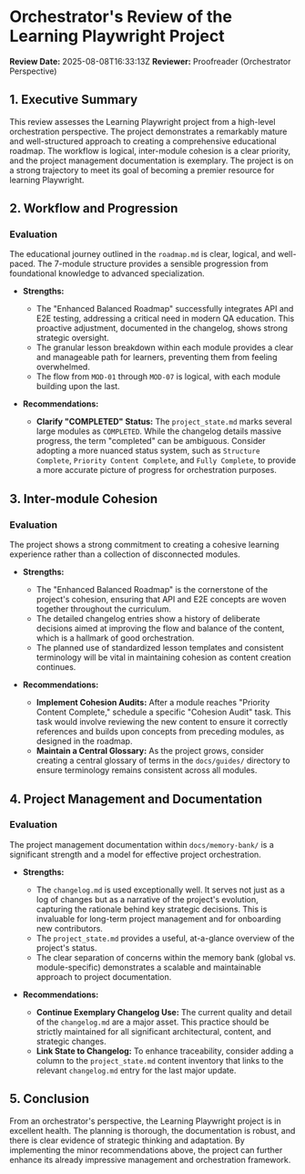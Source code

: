 # Orchestrator's Review of the Learning Playwright Project

**Review Date:** 2025-08-08T16:33:13Z
**Reviewer:** Proofreader (Orchestrator Perspective)

## 1. Executive Summary

This review assesses the Learning Playwright project from a high-level orchestration perspective. The project demonstrates a remarkably mature and well-structured approach to creating a comprehensive educational roadmap. The workflow is logical, inter-module cohesion is a clear priority, and the project management documentation is exemplary. The project is on a strong trajectory to meet its goal of becoming a premier resource for learning Playwright.

## 2. Workflow and Progression

### Evaluation

The educational journey outlined in the `roadmap.md` is clear, logical, and well-paced. The 7-module structure provides a sensible progression from foundational knowledge to advanced specialization.

-   **Strengths:**
    -   The "Enhanced Balanced Roadmap" successfully integrates API and E2E testing, addressing a critical need in modern QA education. This proactive adjustment, documented in the changelog, shows strong strategic oversight.
    -   The granular lesson breakdown within each module provides a clear and manageable path for learners, preventing them from feeling overwhelmed.
    -   The flow from `MOD-01` through `MOD-07` is logical, with each module building upon the last.

-   **Recommendations:**
    -   **Clarify "COMPLETED" Status:** The `project_state.md` marks several large modules as `COMPLETED`. While the changelog details massive progress, the term "completed" can be ambiguous. Consider adopting a more nuanced status system, such as `Structure Complete`, `Priority Content Complete`, and `Fully Complete`, to provide a more accurate picture of progress for orchestration purposes.

## 3. Inter-module Cohesion

### Evaluation

The project shows a strong commitment to creating a cohesive learning experience rather than a collection of disconnected modules.

-   **Strengths:**
    -   The "Enhanced Balanced Roadmap" is the cornerstone of the project's cohesion, ensuring that API and E2E concepts are woven together throughout the curriculum.
    -   The detailed changelog entries show a history of deliberate decisions aimed at improving the flow and balance of the content, which is a hallmark of good orchestration.
    -   The planned use of standardized lesson templates and consistent terminology will be vital in maintaining cohesion as content creation continues.

-   **Recommendations:**
    -   **Implement Cohesion Audits:** After a module reaches "Priority Content Complete," schedule a specific "Cohesion Audit" task. This task would involve reviewing the new content to ensure it correctly references and builds upon concepts from preceding modules, as designed in the roadmap.
    -   **Maintain a Central Glossary:** As the project grows, consider creating a central glossary of terms in the `docs/guides/` directory to ensure terminology remains consistent across all modules.

## 4. Project Management and Documentation

### Evaluation

The project management documentation within `docs/memory-bank/` is a significant strength and a model for effective project orchestration.

-   **Strengths:**
    -   The `changelog.md` is used exceptionally well. It serves not just as a log of changes but as a narrative of the project's evolution, capturing the rationale behind key strategic decisions. This is invaluable for long-term project management and for onboarding new contributors.
    -   The `project_state.md` provides a useful, at-a-glance overview of the project's status.
    -   The clear separation of concerns within the memory bank (global vs. module-specific) demonstrates a scalable and maintainable approach to project documentation.

-   **Recommendations:**
    -   **Continue Exemplary Changelog Use:** The current quality and detail of the `changelog.md` are a major asset. This practice should be strictly maintained for all significant architectural, content, and strategic changes.
    -   **Link State to Changelog:** To enhance traceability, consider adding a column to the `project_state.md` content inventory that links to the relevant `changelog.md` entry for the last major update.

## 5. Conclusion

From an orchestrator's perspective, the Learning Playwright project is in excellent health. The planning is thorough, the documentation is robust, and there is clear evidence of strategic thinking and adaptation. By implementing the minor recommendations above, the project can further enhance its already impressive management and orchestration framework.